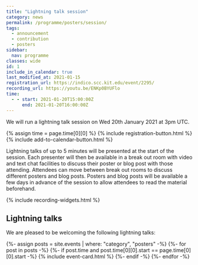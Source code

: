 ```yaml
---
title: "Lightning talk session"
category: news
permalink: /programme/posters/session/
tags:
  - announcement
  - contribution
  - posters
sidebar:
  nav: programme
classes: wide
id: 1
include_in_calendar: true
last_modified_at: 2021-01-15
registration_url: https://indico.scc.kit.edu/event/2295/
recording_url: https://youtu.be/ENKp0BYUFlo
time:
  - - start: 2021-01-20T15:00:00Z
      end: 2021-01-20T16:00:00Z
---
```


We will run a lightning talk session on Wed 20th January 2021 at 3pm UTC.

<div>
    {% assign time = page.time[0][0] %}
    {% include registration-button.html %}
    {% include add-to-calendar-button.html %}
</div>

Lightning talks of up to 5 minutes will be presented at the start of the session. Each presenter will then be available in a break out room with video and text chat facilities to discuss their poster or blog post with those attending. Attendees can move between break out rooms to discuss different posters and blog posts. Posters and blog posts will be available a few days in advance of the session to allow attendees to read the material beforehand.

{% include recording-widgets.html %}

## Lightning talks

We are pleased to be welcoming the following lightning talks:

{%- assign posts = site.events | where: "category", "posters" -%}
{%- for post in posts -%}
{%- if post.time and post.time[0][0].start == page.time[0][0].start -%}
{% include event-card.html %}
{%- endif -%}
{%- endfor -%}
